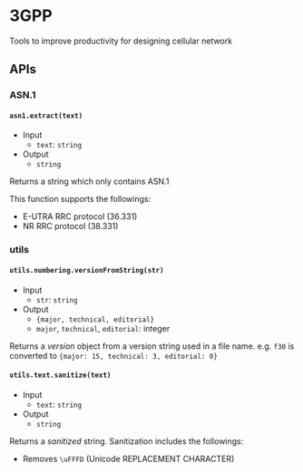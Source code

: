 # 3GPP

Tools to improve productivity for designing cellular network

## APIs

### ASN.1

#### `asn1.extract(text)`

- Input
  - `text`: `string`
- Output
  - `string`

Returns a string which only contains ASN.1

This function supports the followings:

- E-UTRA RRC protocol (36.331)
- NR RRC protocol (38.331)

### utils

#### `utils.numbering.versionFromString(str)`

- Input
  - `str`: `string`
- Output
  - `{major, technical, editorial}`
  - `major`, `technical`, `editorial`: integer

Returns a *version* object from a version string used in a file name. e.g. `f30` is converted to `{major: 15, technical: 3, editorial: 0}`

#### `utils.text.sanitize(text)`

- Input
  - `text`: `string`
- Output
  - `string`

Returns a *sanitized* string. Sanitization includes the followings:

- Removes `\uFFFD` (Unicode REPLACEMENT CHARACTER)
